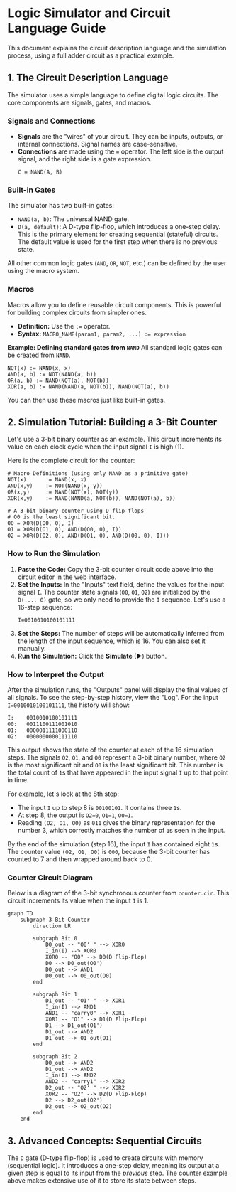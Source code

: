 # Logic Simulator and Circuit Language Guide

This document explains the circuit description language and the simulation process, using a full adder circuit as a practical example.

## 1. The Circuit Description Language

The simulator uses a simple language to define digital logic circuits. The core components are signals, gates, and macros.

### Signals and Connections
- **Signals** are the "wires" of your circuit. They can be inputs, outputs, or internal connections. Signal names are case-sensitive.
- **Connections** are made using the `=` operator. The left side is the output signal, and the right side is a gate expression.
  ```
  C = NAND(A, B)
  ```

### Built-in Gates
The simulator has two built-in gates:
- `NAND(a, b)`: The universal NAND gate.
- `D(a, default)`: A D-type flip-flop, which introduces a one-step delay. This is the primary element for creating sequential (stateful) circuits. The default value is used for the first step when there is no previous state.

All other common logic gates (`AND`, `OR`, `NOT`, etc.) can be defined by the user using the macro system.

### Macros
Macros allow you to define reusable circuit components. This is powerful for building complex circuits from simpler ones.
- **Definition:** Use the `:=` operator.
- **Syntax:** `MACRO_NAME(param1, param2, ...) := expression`

**Example: Defining standard gates from `NAND`**
All standard logic gates can be created from `NAND`.
```
NOT(x) := NAND(x, x)
AND(a, b) := NOT(NAND(a, b))
OR(a, b) := NAND(NOT(a), NOT(b))
XOR(a, b) := NAND(NAND(a, NOT(b)), NAND(NOT(a), b))
```
You can then use these macros just like built-in gates.

## 2. Simulation Tutorial: Building a 3-Bit Counter

Let's use a 3-bit binary counter as an example. This circuit increments its value on each clock cycle when the input signal `I` is high (1).

Here is the complete circuit for the counter:

```
# Macro Definitions (using only NAND as a primitive gate)
NOT(x)      := NAND(x, x)
AND(x,y)    := NOT(NAND(x, y))
OR(x,y)     := NAND(NOT(x), NOT(y))
XOR(x,y)    := NAND(NAND(a, NOT(b)), NAND(NOT(a), b))

# A 3-bit binary counter using D flip-flops
# O0 is the least significant bit.
O0 = XOR(D(O0, 0), I)
O1 = XOR(D(O1, 0), AND(D(O0, 0), I))
O2 = XOR(D(O2, 0), AND(D(O1, 0), AND(D(O0, 0), I)))
```

### How to Run the Simulation
1.  **Paste the Code:** Copy the 3-bit counter circuit code above into the circuit editor in the web interface.
2.  **Set the Inputs:** In the "Inputs" text field, define the values for the input signal `I`. The counter state signals (`O0`, `O1`, `O2`) are initialized by the `D(..., 0)` gate, so we only need to provide the `I` sequence. Let's use a 16-step sequence:
    ```
    I=0010010100101111
    ```
3.  **Set the Steps:** The number of steps will be automatically inferred from the length of the input sequence, which is 16. You can also set it manually.
4.  **Run the Simulation:** Click the **Simulate** (▶) button.

### How to Interpret the Output
After the simulation runs, the "Outputs" panel will display the final values of all signals. To see the step-by-step history, view the "Log". For the input `I=0010010100101111`, the history will show:

```
I:    0010010100101111
O0:   0011100111001010
O1:   0000011111000110
O2:   0000000000111110
```

This output shows the state of the counter at each of the 16 simulation steps. The signals `O2`, `O1`, and `O0` represent a 3-bit binary number, where `O2` is the most significant bit and `O0` is the least significant bit. This number is the total count of `1`s that have appeared in the input signal `I` up to that point in time.

For example, let's look at the 8th step:
- The input `I` up to step 8 is `00100101`. It contains three `1`s.
- At step 8, the output is `O2=0`, `O1=1`, `O0=1`.
- Reading `(O2, O1, O0)` as `011` gives the binary representation for the number 3, which correctly matches the number of `1`s seen in the input.

By the end of the simulation (step 16), the input `I` has contained eight `1`s. The counter value `(O2, O1, O0)` is `000`, because the 3-bit counter has counted to 7 and then wrapped around back to 0.

### Counter Circuit Diagram

Below is a diagram of the 3-bit synchronous counter from `counter.cir`. This circuit increments its value when the input `I` is 1.

```mermaid
graph TD
    subgraph 3-Bit Counter
        direction LR

        subgraph Bit 0
            D0_out -- "O0' " --> XOR0
            I_in(I) --> XOR0
            XOR0 -- "O0" --> D0(D Flip-Flop)
            D0 --> D0_out(O0')
            D0_out --> AND1
            D0_out --> O0_out(O0)
        end

        subgraph Bit 1
            D1_out -- "O1' " --> XOR1
            I_in(I) --> AND1
            AND1 -- "carry0" --> XOR1
            XOR1 -- "O1" --> D1(D Flip-Flop)
            D1 --> D1_out(O1')
            D1_out --> AND2
            D1_out --> O1_out(O1)
        end

        subgraph Bit 2
            D0_out --> AND2
            D1_out --> AND2
            I_in(I) --> AND2
            AND2 -- "carry1" --> XOR2
            D2_out -- "O2' " --> XOR2
            XOR2 -- "O2" --> D2(D Flip-Flop)
            D2 --> D2_out(O2')
            D2_out --> O2_out(O2)
        end
    end
```

## 3. Advanced Concepts: Sequential Circuits

The `D` gate (D-type flip-flop) is used to create circuits with memory (sequential logic). It introduces a one-step delay, meaning its output at a given step is equal to its input from the *previous* step. The counter example above makes extensive use of it to store its state between steps.




